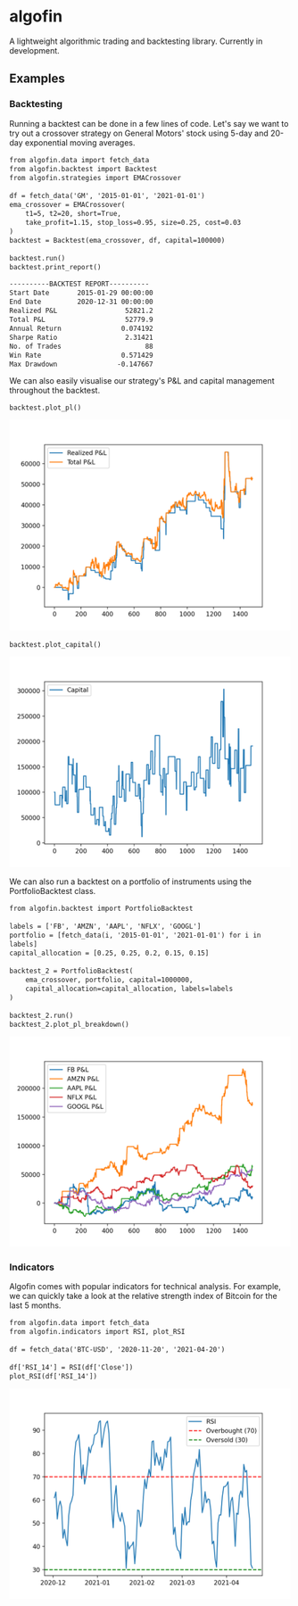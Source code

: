 # algofin
A lightweight algorithmic trading and backtesting library. Currently in development.

## Examples
### Backtesting
Running a backtest can be done in a few lines of code. Let's say we want to try out a crossover strategy on General Motors' stock using 5-day and 20-day exponential moving averages.
```
from algofin.data import fetch_data
from algofin.backtest import Backtest
from algofin.strategies import EMACrossover

df = fetch_data('GM', '2015-01-01', '2021-01-01')
ema_crossover = EMACrossover(
    t1=5, t2=20, short=True,
    take_profit=1.15, stop_loss=0.95, size=0.25, cost=0.03
)
backtest = Backtest(ema_crossover, df, capital=100000)

backtest.run()
backtest.print_report()
```
```
----------BACKTEST REPORT----------
Start Date       2015-01-29 00:00:00
End Date         2020-12-31 00:00:00
Realized P&L                 52821.2
Total P&L                    52779.9
Annual Return               0.074192
Sharpe Ratio                 2.31421
No. of Trades                     88
Win Rate                    0.571429
Max Drawdown               -0.147667
```

We can also easily visualise our strategy's P&L and capital management throughout the backtest.

```
backtest.plot_pl()
```
<img src="/images/backtest_pl.png" alt="Backtest P&L" width="600"/>

```
backtest.plot_capital()
```
<img src="/images/backtest_capital.png" alt="Backtest Capital" width="600"/>

We can also run a backtest on a portfolio of instruments using the PortfolioBacktest class.

```
from algofin.backtest import PortfolioBacktest

labels = ['FB', 'AMZN', 'AAPL', 'NFLX', 'GOOGL']
portfolio = [fetch_data(i, '2015-01-01', '2021-01-01') for i in labels]
capital_allocation = [0.25, 0.25, 0.2, 0.15, 0.15]

backtest_2 = PortfolioBacktest(
    ema_crossover, portfolio, capital=1000000,
    capital_allocation=capital_allocation, labels=labels
)

backtest_2.run()
backtest_2.plot_pl_breakdown()
```

<img src="/images/backtest_pl_breakdown.png" alt="Backtest P&L Breakdown" width="600"/>

### Indicators
Algofin comes with popular indicators for technical analysis. For example, we can quickly take a look at the relative strength index of Bitcoin for the last 5 months.

```
from algofin.data import fetch_data
from algofin.indicators import RSI, plot_RSI

df = fetch_data('BTC-USD', '2020-11-20', '2021-04-20')

df['RSI_14'] = RSI(df['Close'])
plot_RSI(df['RSI_14'])
```
<img src="/images/bitcoin_rsi.png" alt="Bitcoin RSI" width="600"/>

